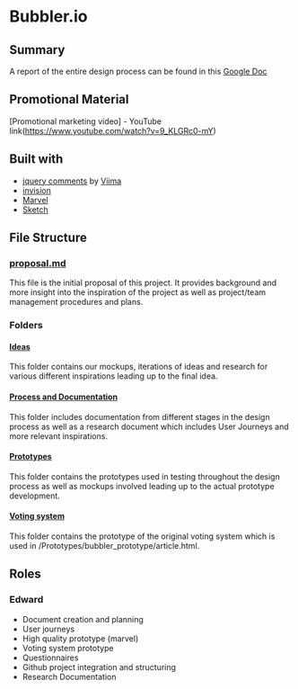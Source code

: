 # Bubbler.io

## Summary
A report of the entire design process can be found in this [Google Doc](https://docs.google.com/document/d/1J328tn3ljgG6IaetxY8ZJhWs4Ah5l1Pge6WJ7UWeRf8/edit?usp=sharing)

## Promotional Material
[Promotional marketing video] - YouTube link(https://www.youtube.com/watch?v=9_KLGRc0-mY)

## Built with
- [jquery comments](http://viima.github.io/jquery-comments/) by [Viima](https://github.com/Viima)
- [invision](https://www.invisionapp.com/)
- [Marvel](https://marvelapp.com/)
- [Sketch](https://www.sketchapp.com/)

## File Structure
### [proposal.md](https://github.com/deco3500/apple/blob/master/proposal.md)
This file is the initial proposal of this project. It provides background and more insight into the inspiration of the project as well as project/team management procedures and plans.
### Folders

#### [Ideas](https://github.com/deco3500/apple/tree/master/Ideas)
This folder contains our mockups, iterations of ideas and research for various different inspirations leading up to the final idea. 

#### [Process and Documentation](https://github.com/deco3500/apple/tree/master/Process%20and%20Documentation)
This folder includes documentation from different stages in the design process as well as a research document which includes User Journeys and more relevant inspirations.

#### [Prototypes](https://github.com/deco3500/apple/tree/master/Prototypes)
This folder contains the prototypes used in testing throughout the design process as well as mockups involved leading up to the actual prototype development.

#### [Voting system](https://github.com/deco3500/apple/tree/master/voting%20system)
This folder contains the prototype of the original voting system which is used in /Prototypes/bubbler_prototype/article.html. 

## Roles

### Edward
- Document creation and planning
- User journeys 
- High quality prototype (marvel)
- Voting system prototype
- Questionnaires
- Github project integration and structuring
- Research Documentation

